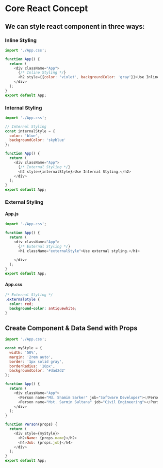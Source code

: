 # Core React Concept
## We can style react component in three ways:
### Inline Styling
```js
import './App.css';

function App() {
  return (
    <div className="App">
      {/* Inline Styling */}
      <h2 style={{color: 'violet', backgroundColor: 'gray'}}>Use Inline Styling.</h2>
    </div>
  );
}
export default App;
```
### Internal Styling
```js
import './App.css';

// Internal Styling
const internalStyle = {
  color: 'blue',
  backgroundColor: 'skyblue'
};

function App() {
  return (
    <div className="App">
      {/* Internal Styling */}
      <h2 style={internalStyle}>Use Internal Styling.</h2>
    </div>
  );
}
export default App;
```
### External Styling
#### App.js
```js
import './App.css';

function App() {
  return (
    <div className="App">
      {/* External Styling */}
      <h1 className="externalStyle">Use external styling.</h1>
      
    </div>
  );
}
export default App;
```
#### App.css
```css
/* External Styling */
.externalStyle {
  color: red;
  background-color: antiquewhite;
}
```

## Create Component & Data Send with Props
```js
import './App.css';

const myStyle = {
  width: '50%',
  margin: '2rem auto',
  border: '1px solid gray',
  borderRadius: '10px',
  backgroundColor: '#dad2d2'
};

function App() {
  return (
    <div className="App">
      <Person name="Md. Shamim Sarker" job="Software Developer"></Person>
      <Person name="Mst. Sarmin Sultana" job="Civil Engineering"></Person>
    </div>
  );
}

function Person(props) {
  return (
    <div style={myStyle}>
      <h2>Name: {props.name}</h2>
      <h4>Job: {props.job}</h4>
    </div>
  );
}
export default App;
```